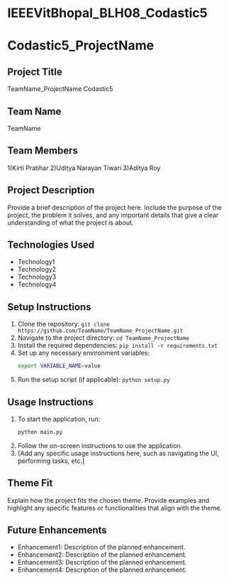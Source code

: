 # IEEEVitBhopal_BLH08_Codastic5
# Codastic5_ProjectName

## Project Title
TeamName_ProjectName
Codastic5
## Team Name
TeamName

## Team Members
1)Kirti Pratihar
2)Uditya Narayan Tiwari
3)Aditya Roy

## Project Description
Provide a brief description of the project here. Include the purpose of the project, the problem it solves, and any important details that give a clear understanding of what the project is about.

## Technologies Used
- Technology1
- Technology2
- Technology3
- Technology4

## Setup Instructions
1. Clone the repository: `git clone https://github.com/TeamName/TeamName_ProjectName.git`
2. Navigate to the project directory: `cd TeamName_ProjectName`
3. Install the required dependencies: `pip install -r requirements.txt`
4. Set up any necessary environment variables:
   ```bash
   export VARIABLE_NAME=value
   ```
5. Run the setup script (if applicable): `python setup.py`

## Usage Instructions
1. To start the application, run:
   ```bash
   python main.py
   ```
2. Follow the on-screen instructions to use the application.
3. [Add any specific usage instructions here, such as navigating the UI, performing tasks, etc.]

## Theme Fit
Explain how the project fits the chosen theme. Provide examples and highlight any specific features or functionalities that align with the theme.

## Future Enhancements
- Enhancement1: Description of the planned enhancement.
- Enhancement2: Description of the planned enhancement.
- Enhancement3: Description of the planned enhancement.
- Enhancement4: Description of the planned enhancement.

